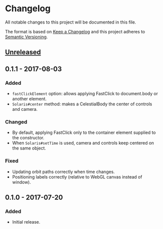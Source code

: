 # Changelog
All notable changes to this project will be documented in this file.

The format is based on [Keep a Changelog](http://keepachangelog.com/en/1.0.0/)
and this project adheres to [Semantic Versioning](http://semver.org/spec/v2.0.0.html).

## [Unreleased]

## 0.1.1 - 2017-08-03
### Added
- `fastClickElement` option: allows applying FastClick to document.body or another element.
- `Solaris#center` method: makes a CelestialBody the center of controls and camera.

### Changed
- By default, applying FastClick only to the container element supplied to the constructor.
- When `Solaris#setTime` is used, camera and controls keep centered on the same object.

### Fixed
- Updating orbit paths correctly when time changes.
- Positioning labels correctly (relative to WebGL canvas instead of window).

## 0.1.0 - 2017-07-20
### Added
- Initial release.

[Unreleased]: https://github.com/skepticalimagination/solaris-js/compare/v0.1.1...HEAD
[0.1.1]: https://github.com/skepticalimagination/solaris-js/compare/v0.1.0...v0.1.1
